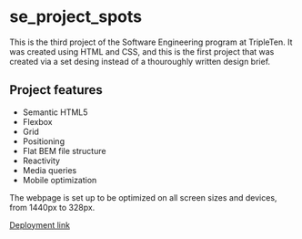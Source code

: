 # se_project_spots

This is the third project of the Software Engineering program at TripleTen. It was created using HTML and CSS, and this is the first project that was created via a set desing instead of a thouroughly written design brief.

## Project features

- Semantic HTML5
- Flexbox
- Grid
- Positioning
- Flat BEM file structure
- Reactivity
- Media queries
- Mobile optimization

The webpage is set up to be optimized on all screen sizes and devices, from 1440px to 328px.

[Deployment link](https://mikeq1983.github.io/se_project_spots/)
